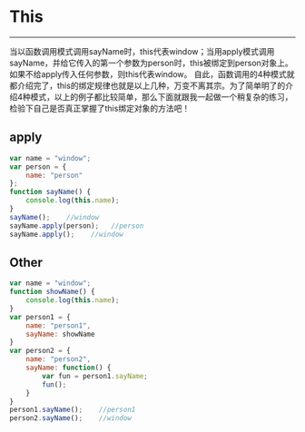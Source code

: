 
  # This
  ---
  
  当以函数调用模式调用sayName时，this代表window；当用apply模式调用sayName，并给它传入的第一个参数为person时，this被绑定到person对象上。如果不给apply传入任何参数，则this代表window。
  自此，函数调用的4种模式就都介绍完了，this的绑定规律也就是以上几种，万变不离其宗。为了简单明了的介绍4种模式，以上的例子都比较简单，那么下面就跟我一起做一个稍复杂的练习，检验下自己是否真正掌握了this绑定对象的方法吧！
  ## apply
  ``` js
  var name = "window";
  var person = {
      name: "person"
  };
  function sayName() {
      console.log(this.name);
  }
  sayName();    //window
  sayName.apply(person);   //person
  sayName.apply();    //window
  ```
  
  ## Other
  ``` js
  var name = "window";
  function showName() {
      console.log(this.name);
  }
  var person1 = {
      name: "person1",
      sayName: showName
  }
  var person2 = {
      name: "person2",
      sayName: function() {
          var fun = person1.sayName;
          fun();
      }
  }
  person1.sayName();    //person1
  person2.sayName();    //window
  ```
